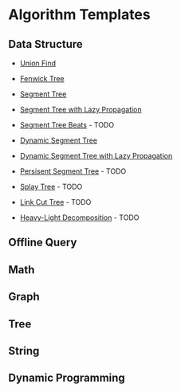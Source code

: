 # Algorithm Templates

## Data Structure 

 - [Union Find](./data_structure/union_find/)
 - [Fenwick Tree](./data_structure/fenwick_tree/)
 - [Segment Tree](./data_structure/segment_tree/)
 - [Segment Tree with Lazy Propagation](./data_structure/segment_tree_with_lazy_propagation)
 - [Segment Tree Beats](.) - TODO
 - [Dynamic Segment Tree](./data_structure/dynamic_segment_tree)
 - [Dynamic Segment Tree with Lazy Propagation](./data_structure/dynamic_segment_tree_with_lazy_propagation)

 - [Persisent Segment Tree](.) - TODO
 - [Splay Tree](.) - TODO
 - [Link Cut Tree](.) - TODO

 - [Heavy-Light Decomposition](.) - TODO

## Offline Query

## Math

## Graph

## Tree

## String

## Dynamic Programming
